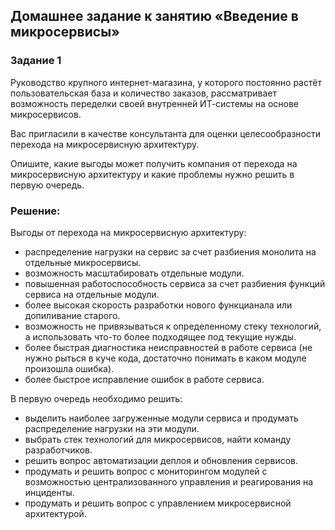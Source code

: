 ## Домашнее задание к занятию «Введение в микросервисы»

### Задание 1

Руководство крупного интернет-магазина, у которого постоянно растёт пользовательская база и количество заказов, рассматривает возможность переделки своей внутренней ИТ-системы на основе микросервисов.

Вас пригласили в качестве консультанта для оценки целесообразности перехода на микросервисную архитектуру.

Опишите, какие выгоды может получить компания от перехода на микросервисную архитектуру и какие проблемы нужно решить в первую очередь.

### Решение:

Выгоды от перехода на микросервисную архитектуру:
- распределение нагрузки на сервис за счет разбиения монолита на отдельные микросервисы.
- возможность масштабировать отдельные модули.
- повышенная работоспособность сервиса за счет разбиения функций сервиса на отдельные модули.
- более высокая скорость разработки нового функцианала или допиливание старого.
- возможность не привязываться к определенному стеку технологий, а использовать что-то более подходящее под текущие нужды.
- более быстрая диагностика неисправностей в работе сервиса (не нужно рыться в куче кода, достаточно понимать в каком модуле произошла ошибка).
- более быстрое исправление ошибок в работе сервиса.

В первую очередь необходимо решить:
- выделить наиболее загруженные модули сервиса и продумать распределение нагрузки на эти модули.
- выбрать стек технологий для микросервисов, найти команду разработчиков.
- решить вопрос автоматизации деплоя и обновления сервисов.
- продумать и решить вопрос с мониторингом модулей с возможностью централизованного управления и реагирования на инциденты.
- продумать и решить вопрос с управлением микросервисной архитектурой.
